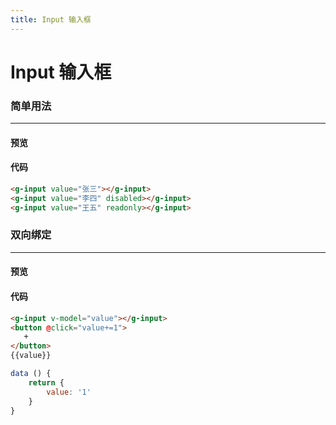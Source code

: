 ```yaml
---
title: Input 输入框
---
```


# Input 输入框


### 简单用法
------

#### 预览
<ClientOnly>
<input-demo-1></input-demo-1>
</ClientOnly>

#### 代码
```html
<g-input value="张三"></g-input>
<g-input value="李四" disabled></g-input>
<g-input value="王五" readonly></g-input>
```


### 双向绑定
------

#### 预览
<ClientOnly>
<input-demo-2></input-demo-2>
</ClientOnly>

#### 代码
```html
<g-input v-model="value"></g-input>
<button @click="value+=1">
   +
</button>
{{value}}
```
```js
data () {
    return {
        value: '1'
    }   
}
```